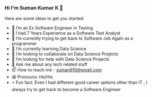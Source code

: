 ### Hi I'm Suman Kumar K 👋

Here are some ideas to get you started:

- 🔭 I’m an Ex Software Engineer in Testing
- 🔭 I had 7 Years Experience as a Software Test Analyst
- 🔭 I’m currently trying to get back to Software Job Again as a programmer
- 🌱 I’m currently learning Data Science
- 👯 I’m looking to collaborate on Data Science Projects
- 🤔 I’m looking for help with Data Science Projects
- 💬 Ask me about any tech related stuff
- 📫 How to reach me - suman910@gmail.com
- 😄 Pronouns: He/His
- ⚡ Fun fact: Even I had different good career options other than IT , I always try to get back to become a Software Engineer

